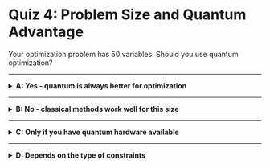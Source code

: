 # Quiz 4: Problem Size and Quantum Advantage

Your optimization problem has 50 variables. Should you use quantum optimization?

---

<details>
<summary><strong>A: Yes - quantum is always better for optimization</strong></summary>

✖ Nope.

Quantum optimization requires significant overhead and works best for large, complex
problems. For 50 variables, classical methods are likely faster and more practical.

</details>

---

<details>
<summary><strong>B: No - classical methods work well for this size</strong></summary>

✔ Correct!

Current quantum hardware handles ~100 variables maximum, but classical optimization is
highly efficient for 50-variable problems.

Quantum advantage typically emerges for 1000+ variables with complex constraints where
classical methods become prohibitively slow.

</details>

---

<details>
<summary><strong>C: Only if you have quantum hardware available</strong></summary>

✖ Wrong reasoning.

Hardware availability doesn't determine when quantum is advantageous. For 50 variables,
classical optimization would be faster even with quantum hardware access.

</details>

---

<details>
<summary><strong>D: Depends on the type of constraints</strong></summary>

✖ Partially correct but misses the key point.

While constraint complexity matters, 50 variables is generally too small to justify
quantum optimization regardless of constraint structure.

</details>
